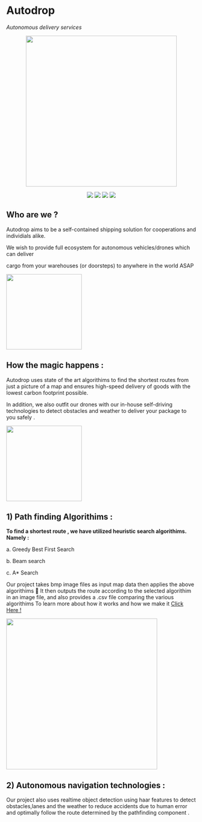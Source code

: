 # Autodrop 
<i>Autonomous delivery services</i>
<p align="center">
<img src="https://user-images.githubusercontent.com/54982599/159121289-e77ab694-41bb-4516-9603-417fd9280779.jpg" width="400">
</p>
<p align="center">
  <img src="https://img.shields.io/badge/Maintained%3F-Yes-green?style=for-the-badge">
  <img src="https://img.shields.io/github/stars/GauravKakoti/Autodrop?style=for-the-badge">
  <img src="https://img.shields.io/github/forks/GauravKakoti/Autodrop?color=teal&style=for-the-badge">
  <img src="https://img.shields.io/github/issues/GauravKakoti/Autodrop?color=violet&style=for-the-badge">
</p>

## Who are we ?
Autodrop aims to be a self-contained shipping solution for cooperations and individials alike.

We wish to provide full ecosystem for autonomous vehicles/drones which can deliver

cargo from your warehouses (or doorsteps) to anywhere in the world ASAP

<img src="https://user-images.githubusercontent.com/54982599/159128616-1b5e688e-f01a-4d27-aaa6-b64b289580a4.gif" width="200">

## How the magic happens :

Autodrop uses state of the art algorithims to find the shortest routes from just a picture of a map and ensures high-speed delivery of goods with the lowest carbon footprint possible.

In addition, we also outfit our drones with our in-house self-driving technologies to detect obstacles and weather to deliver your package to you safely .

<img src="https://user-images.githubusercontent.com/54982599/159148510-8995e0f9-5f5b-4f29-a8c8-33d6a12a2d7e.gif" width="200">
 
 ## 1) Path finding Algorithims :
 
 __To find a shortest route , we have utilized heuristic search algorithims. Namely :__
 
a. Greedy Best First Search

b. Beam search

c. A* Search

Our project takes bmp image files as input map data then applies the above algorithims 🤖
It then outputs the route according to the selected algorithim in an image file, and also provides a .csv file comparing the various algorithims
To learn more about how it works and how we make it 
[Click Here !](https://drive.google.com/file/d/1KgdXWOM8oL3-y5NxNYvEBrM6x-kgsRth/view?usp=sharing)

<img src="https://media.giphy.com/media/47EtjlHYFREM5Rznaf/giphy.gif" width="400">

## 2) Autonomous navigation technologies :
   
Our project also uses realtime object detection using haar features to detect obstacles,lanes and the weather to reduce accidents due to human error
and optimally follow the route determined by the pathfinding component .
